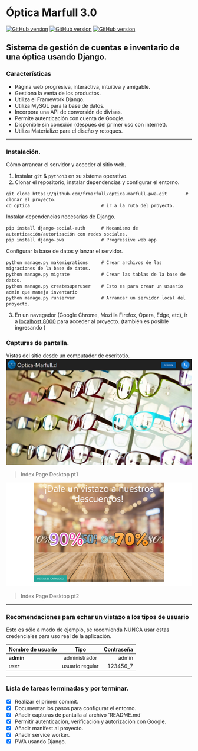 ﻿# Óptica Marfull 3.0
[![GitHub version](https://img.shields.io/badge/version-0.1-red.svg)](https://github.com/frmarfull/optica-marfull-with-django)
[![GitHub version](https://img.shields.io/badge/Django-3.1-green.svg)](https://github.com/frmarfull/optica-marfull-with-django)
[![GitHub version](https://img.shields.io/badge/Python-3.7-blue.svg)](https://github.com/frmarfull/optica-marfull-with-django)

Sistema de gestión de cuentas e inventario de una óptica usando Django.
------------
### Características

- Página web progresiva, interactiva, intuitiva y amigable.
- Gestiona la venta de los productos.
- Utiliza el Framework Django.
- Utiliza MySQL para la base de datos.
- Incorpora una API de conversión de divisas.
- Permite autenticación con cuenta de Google.
- Disponible sin conexión (después del primer uso con internet).
- Utiliza Materialize para el diseño y retoques.
------------
### Instalación.
Cómo arrancar el servidor y acceder al sitio web.
                
1. Instalar `git` & `python3` en su sistema operativo.
2. Clonar el repositorio, instalar dependencias y configurar el entorno.
```
git clone https://github.com/frmarfull/optica-marfull-pwa.git		# clonar el proyecto.
cd optica				            # ir a la ruta del proyecto.
```

Instalar dependencias necesarias de Django.
```
pip install django-social-auth      # Mecanismo de autenticación/autorización con redes sociales.
pip install django-pwa              # Progressive web app
```

Configurar la base de datos y lanzar el servidor.
```
python manage.py makemigrations		# Crear archivos de las migraciones de la base de datos.
python manage.py migrate		    # Crear las tablas de la base de datos.
python manage.py createsuperuser 	# Esto es para crear un usuario admin que maneja inventario
python manage.py runserver		    # Arrancar un servidor local del proyecto.
```
3. En un navegador (Google Chrome, Mozilla Firefox, Opera, Edge, etc), ir a [localhost:8000](http://127.0.0.1:8000/) para acceder al proyecto. (también es posible ingresando )

### Capturas de pantalla.
Vistas del sitio desde un computador de escritotio.
![](https://github.com/frmarfull/optica-marfull-pwa/blob/master/Capturas%20de%20pantalla/opt-home.png)
> Index Page Desktop pt1

![](https://github.com/frmarfull/optica-marfull-pwa/blob/master/Capturas%20de%20pantalla/opt-home-desc.png)
> Index Page Desktop pt2

------------
### Recomendaciones para echar un vistazo a los tipos de usuario
Esto es sólo a modo de ejemplo, se recomienda NUNCA usar estas credenciales para uso real de la aplicación.

| Nombre de usuario | Tipo | Contraseña |
| :---         |     :---:      |          ---: |
| **admin**   | administrador     | admin    |
| *user*     | usuario regular       | 123456_7      |
                
------------
### Lista de tareas terminadas y por terminar.

- [x] Realizar el primer commit.
- [x] Documentar los pasos para configurar el entorno.
- [x] Añadir capturas de pantalla al archivo 'README.md'
- [x] Permitir autenticación, verificación y autorización con Google.
- [x] Añadir manifest al proyecto.
- [x] Añadir service worker.
- [x] PWA usando Django.
